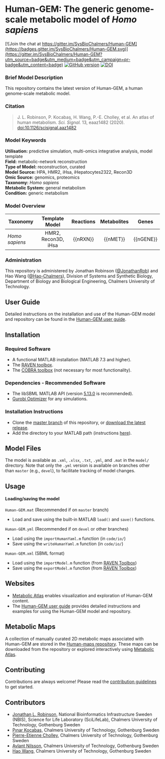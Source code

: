 # Human-GEM: The generic genome-scale metabolic model of _Homo sapiens_

[![Join the chat at https://gitter.im/SysBioChalmers/Human-GEM](https://badges.gitter.im/SysBioChalmers/Human-GEM.svg)](https://gitter.im/SysBioChalmers/Human-GEM?utm_source=badge&utm_medium=badge&utm_campaign=pr-badge&utm_content=badge) [![GitHub version](https://badge.fury.io/gh/sysbiochalmers%2FHuman-GEM.svg)](https://badge.fury.io/gh/sysbiochalmers%2FHuman-GEM)
[![DOI](https://zenodo.org/badge/105752644.svg)](https://zenodo.org/badge/latestdoi/105752644)

### Brief Model Description

This repository contains the latest version of Human-GEM, a human genome-scale metabolic model.

### Citation

 > J. L. Robinson, P. Kocabaş, H. Wang, P.-E. Cholley, et al. An atlas of human metabolism. _Sci. Signal._ 13, eaaz1482 (2020). [doi:10.1126/scisignal.aaz1482](https://doi.org/10.1126/scisignal.aaz1482)

### Model Keywords

**Utilisation:** predictive simulation, multi-omics integrative analysis, model template  
**Field:** metabolic-network reconstruction  
**Type of Model:** reconstruction, curated  
**Model Source:** HPA, HMR2, iHsa, iHepatocytes2322, Recon3D  
**Omic Source:** genomics, proteomics  
**Taxonomy:** _Homo sapiens_  
**Metabolic System:** general metabolism  
**Condition:** generic metabolism  


### Model Overview

|Taxonomy | Template Model | Reactions | Metabolites| Genes |
| ------------- |:-------------:|:-------------:|:-------------:|:-----:|
|_Homo sapiens_ |   HMR2, Recon3D, iHsa|    {{nRXN}}|  {{nMET}}|  {{nGENE}}|


### Administration

This repository is administered by Jonathan Robinson ([@JonathanRob](https://github.com/jonathanrob)) and Hao Wang ([@Hao-Chalmers](https://github.com/hao-chalmers)), Division of Systems and Synthetic Biology, Department of Biology and Biological Engineering, Chalmers University of Technology.


## User Guide

Detailed instructions on the installation and use of the Human-GEM model and repository can be found in the [Human-GEM user guide](https://sysbiochalmers.github.io/Human-GEM-guide/).


## Installation

### Required Software
* A functional MATLAB installation (MATLAB 7.3 and higher).
* The [RAVEN toolbox](https://github.com/SysBioChalmers/RAVEN).
* The [COBRA toolbox](https://github.com/opencobra/cobratoolbox) (not necessary for most functionality).


### Dependencies - Recommended Software
* The libSBML MATLAB API (version [5.13.0](https://sourceforge.net/projects/sbml/files/libsbml/5.13.0/stable/MATLAB%20interface/) is recommended).
* [Gurobi Optimizer](http://www.gurobi.com/registration/download-reg) for any simulations.


### Installation Instructions
* Clone the [master branch](https://github.com/SysBioChalmers/Human-GEM/tree/master) of this repository, or [download the latest release](https://github.com/SysBioChalmers/Human-GEM/releases/latest).
* Add the directory to your MATLAB path (instructions [here](https://se.mathworks.com/help/matlab/ref/addpath.html?requestedDomain=www.mathworks.com)).



## Model Files

The model is available as `.xml`, `.xlsx`, `.txt`, `.yml`, and `.mat` in the `model/` directory. Note that only the `.yml` version is available on branches other than `master` (e.g., `devel`), to facilitate tracking of model changes.



## Usage

#### Loading/saving the model

`Human-GEM.mat` (Recommended if on `master` branch)
* Load and save using the built-in MATLAB `load()` and `save()` functions.

`Human-GEM.yml` (Recommended if on `devel` or other branches)
* Load using the `importHumanYaml.m` function (in `code/io/`)
* Save using the `writeHumanYaml.m` function (in `code/io/`)

`Human-GEM.xml` (SBML format)
* Load using the `importModel.m` function (from [RAVEN Toolbox](https://github.com/SysBioChalmers/RAVEN))
* Save using the `exportModel.m` function (from [RAVEN Toolbox](https://github.com/SysBioChalmers/RAVEN))



## Websites

- [Metabolic Atlas](https://metabolicatlas.org/) enables visualization and exploration of Human-GEM content.
- The [Human-GEM user guide](https://sysbiochalmers.github.io/Human-GEM-guide/) provides detailed instructions and examples for using the Human-GEM model and repository.



## Metabolic Maps

A collection of manually curated 2D metabolic maps associated with Human-GEM are stored in the [Human-maps repository](https://github.com/SysBioChalmers/Human-maps). These maps can be downloaded from the repository or explored interactively using [Metabolic Atlas](https://metabolicatlas.org/explore/map-viewer/human1).



## Contributing

Contributions are always welcome! Please read the [contribution guidelines](https://github.com/SysBioChalmers/Human-GEM/blob/master/.github/CONTRIBUTING.md) to get started.



## Contributors

- [Jonathan L. Robinson](https://www.chalmers.se/en/Staff/Pages/jonrob.aspx), National Bioinformatics Infrastructure Sweden (NBIS), Science for Life Laboratory (SciLifeLab), Chalmers University of Technology, Gothenburg Sweden
- [Pınar Kocabaş](https://www.chalmers.se/en/staff/Pages/kocabas.aspx), Chalmers University of Technology, Gothenburg Sweden
- [Pierre-Etienne Cholley](https://www.chalmers.se/en/staff/Pages/cholley.aspx), Chalmers University of Technology, Gothenburg Sweden
- [Avlant Nilsson](https://www.chalmers.se/en/staff/Pages/avlant-nilsson.aspx), Chalmers University of Technology, Gothenburg Sweden
- [Hao Wang](https://www.chalmers.se/en/staff/Pages/hao-wang.aspx), Chalmers University of Technology, Gothenburg Sweden
